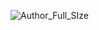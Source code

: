 ![Author_Full_SIze](https://user-images.githubusercontent.com/109317308/190022559-a10ed275-b167-4cba-9693-403a1990f3d3.gif)
